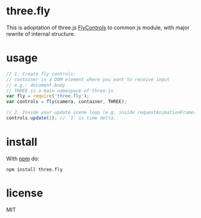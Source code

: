# three.fly

This is adoptation of three.js [FlyControls](http://threejs.org/examples/#misc_controls_fly)
to common js module, with major rewrite of internal structure.

# usage

``` js
// 1. Create fly controls:
// container is a DOM element where you want to receive input 
// e.g.: document.body
// THREE is a main namespace of three.js
var fly = require('three.fly');
var controls = fly(camera, container, THREE);

// 2. Inside your update scene loop (e.g. inside requestAnimationFrame()):
controls.update(1); // `1` is time delta.
```

# install

With [npm](https://npmjs.org) do:

```
npm install three.fly
```

# license

MIT
